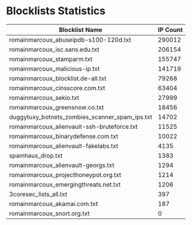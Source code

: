 # Blocklists Statistics
| Blocklist Name | IP Count |
|----|----|
| romainmarcoux_abuseipdb-s100-120d.txt | 290012 |
| romainmarcoux_isc.sans.edu.txt | 206154 |
| romainmarcoux_stamparm.txt | 155747 |
| romainmarcoux_malicious-ip.txt | 141719 |
| romainmarcoux_blocklist.de-all.txt | 79268 |
| romainmarcoux_cinsscore.com.txt | 63404 |
| romainmarcoux_sekio.txt | 27999 |
| romainmarcoux_greensnow.co.txt | 18456 |
| duggytuxy_botnets_zombies_scanner_spam_ips.txt | 14702 |
| romainmarcoux_alienvault-ssh-bruteforce.txt | 11525 |
| romainmarcoux_binarydefense.com.txt | 10022 |
| romainmarcoux_alienvault-fakelabs.txt | 4135 |
| spamhaus_drop.txt | 1383 |
| romainmarcoux_alienvault-georgs.txt | 1294 |
| romainmarcoux_projecthoneypot.org.txt | 1214 |
| romainmarcoux_emergingthreats.net.txt | 1206 |
| 3coresec_lists_all.txt | 397 |
| romainmarcoux_akamai.com.txt | 187 |
| romainmarcoux_snort.org.txt | 0 |
